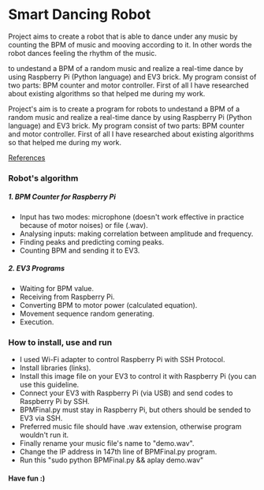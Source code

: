 # Smart Dancing Robot
Project aims to create a robot that is able to dance under any music by counting the BPM of music and mooving according to it. In other words the robot dances feeling the rhythm of the music. 


to undestand a BPM of a random music and realize a real-time dance by using 
Raspberry Pi (Python language) and EV3 brick.  My program consist of two parts: BPM counter and motor controller. First of all I have  researched about existing algorithms so that helped me during my work. 



Project's aim is to create a program for robots to undestand a BPM of a random music and realize a real-time dance by using 
Raspberry Pi (Python language) and EV3 brick.  My program consist of two parts: BPM counter and motor controller. First of all I have  researched about existing algorithms so that helped me during my work. 

[References](https://gist.github.com/virtuald/c30032a5b8cdacd1a6c0)


### Robot's algorithm
##### 1. BPM Counter for Raspberry Pi
-  Input has two modes: microphone (doesn't work effective in practice because of motor noises) or file (.wav).
-  Analysing inputs: making correlation between amplitude and frequency.
-  Finding peaks and predicting coming peaks.
-  Counting BPM and sending it to EV3.  
##### 2. EV3 Programs
- Waiting for BPM value.
- Receiving from Raspberry Pi.
- Converting BPM to motor power (calculated equation).
- Movement sequence random generating.
- Execution.
### How to install, use and run
- I used Wi-Fi adapter to control Raspberry Pi with SSH Protocol.
- Install libraries (links).
- Install this image file on your EV3 to control it with Raspberry Pi (you can use this guideline.
- Connect your EV3 with Raspberry Pi (via USB) and send codes to Raspberry Pi by SSH.
- BPMFinal.py must stay in Raspberry Pi, but others should be sended to EV3 via SSH.
- Preferred music file should have .wav extension, otherwise program wouldn't run it.
- Finally rename your music file's name to "demo.wav". 
- Change the IP address in 147th line of BPMFinal.py program.
- Run this "sudo python BPMFinal.py && aplay demo.wav"

#### Have fun :) 
